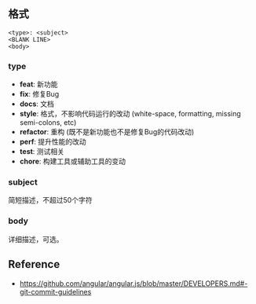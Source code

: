## 格式

```
<type>: <subject>
<BLANK LINE>
<body>
```

### type

- **feat**: 新功能
- **fix**: 修复Bug
- **docs**: 文档
- **style**: 格式，不影响代码运行的改动 (white-space, formatting, missing semi-colons, etc)
- **refactor**: 重构 (既不是新功能也不是修复Bug的代码改动)
- **perf**: 提升性能的改动
- **test**: 测试相关
- **chore**: 构建工具或辅助工具的变动

### subject

简短描述，不超过50个字符

### body

详细描述，可选。

## Reference

- https://github.com/angular/angular.js/blob/master/DEVELOPERS.md#-git-commit-guidelines
